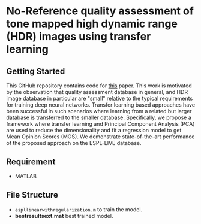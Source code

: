 # No-Reference quality assessment of tone mapped high dynamic range (HDR) images using transfer learning

## Getting Started
This GitHub repository contains code for [this](https://ieeexplore.ieee.org/document/7965668) paper. This work is motivated by the observation that quality assessment database in general, and HDR image database in particular are "small" relative to the typical requirements for training deep neural networks. Transfer learning based approaches have been successful in such scenarios where learning from a related but larger database is transferred to the smaller database. Specifically, we propose a framework where transfer learning and Principal Component Analysis (PCA) are used to reduce the dimensionality and fit a regression model to get Mean Opinion Scores (MOS). We demonstrate state-of-the-art performance of the proposed approach on the ESPL-LIVE database.


## Requirement
- MATLAB

## File Structure
- ``espllinearwithregularization.m`` to train the model.
- **bestresultsext.mat** best trained model.